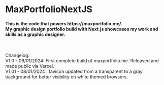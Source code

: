 <h1>MaxPortfolioNextJS</h1>

<h4>This is the code that powers https://maxportfolio.me/.<br />
My graphic design portfolio build with Next.js showcases my work and skills as a graphic designer.</h4><br />

Changelog:<br />
V1.0 - 06/01/2024: First complete build of maxportfolio.me. Released and made public via Vercel.<br />
V1.01  -  08/01/2024  :  favicon updated from a transparent to a gray background for better visibility on white themed browsers.<br />
